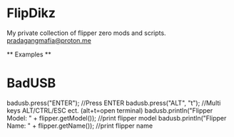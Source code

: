 # FlipDikz
My private collection of flipper zero mods and scripts.
pradagangmafia@proton.me

** Examples **
# BadUSB
badusb.press("ENTER"); //Press ENTER
badusb.press("ALT", "t"); //Multi keys ALT/CTRL/ESC ect. (alt+t=open terminal)
badusb.println("Flipper Model: " + flipper.getModel()); //print flipper model
badusb.println("Flipper Name: " + flipper.getName());   //print flipper name 
